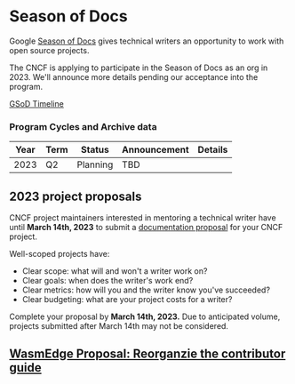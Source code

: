 # Season of Docs

Google [Season of Docs](https://developers.google.com/season-of-docs) gives technical writers an opportunity to work with open source projects.

The CNCF is applying to participate in the Season of Docs as an org in 2023. We'll announce more details pending our acceptance into the program.

[GSoD Timeline](https://developers.google.com/season-of-docs/docs/timeline)

### Program Cycles and Archive data

| Year | Term | Status   | Announcement | Details              |
|------|------|----------|--------------|----------------------|
| 2023 | Q2   | Planning | TBD          |                      |

## 2023 project proposals

CNCF project maintainers interested in mentoring a technical writer have until **March 14th, 2023** to submit a [documentation proposal](https://developers.google.com/season-of-docs/docs/org-proposal-template) for your CNCF project.

Well-scoped projects have:
- Clear scope: what will and won't a writer work on?
- Clear goals: when does the writer's work end?
- Clear metrics: how will you and the writer know you've succeeded?
- Clear budgeting: what are your project costs for a writer?

Complete your proposal by **March 14th, 2023.** Due to anticipated volume, projects submitted after March 14th may not be considered.

[WasmEdge Proposal: Reorganzie the contributor guide](https://github.com/WasmEdge/WasmEdge/discussions/2358)
---

